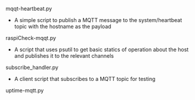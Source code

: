 mqqt-heartbeat.py
 - A simple script to publish a MQTT message to the system/heartbeat topic with the hostname as the payload

raspiCheck-mqqt.py
 - A script that uses psutil to get basic statics of operation about the host and publishes it to the relevant channels

subscribe_handler.py
 - A client script that subscribes to a MQTT topic for testing 

uptime-mqtt.py
